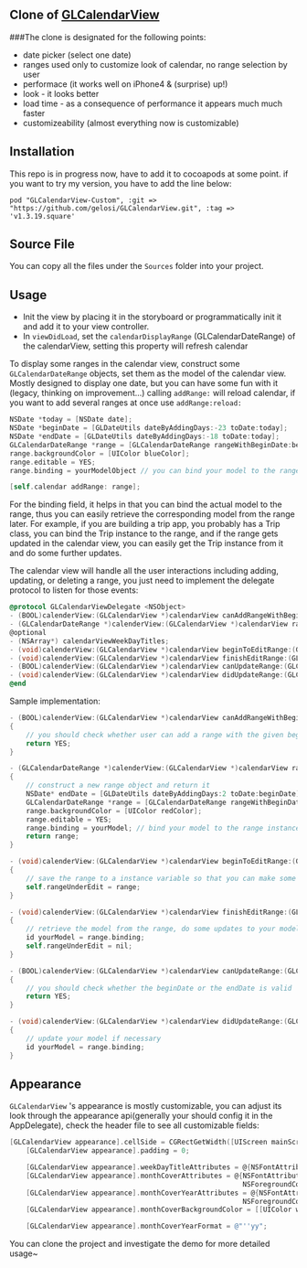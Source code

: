 ## Clone of [GLCalendarView](https://github.com/Glow-Inc/GLCalendarView)

###The clone is designated for the following points:
* date picker (select one date)
* ranges used only to customize look of calendar, no range selection by user
* performace (it works well on iPhone4 & (surprise) up!)
* look - it looks better
* load time - as a consequence of performance it appears much much faster
* customizeability (almost everything now is customizable)

## Installation
This repo is in progress now, have to add it to cocoapods at some point.
if you want to try my version, you have to add the line below:
```
pod "GLCalendarView-Custom", :git => "https://github.com/gelosi/GLCalendarView.git", :tag => 'v1.3.19.square'
```

## Source File
You can copy all the files under the `Sources` folder into your project.

## Usage
* Init the view by placing it in the storyboard or programmatically init it and add it to your view controller.
* In `viewDidLoad`, set the `calendarDisplayRange` (GLCalendarDateRange) of the calendarView, setting this property will refresh calendar

To display some ranges in the calendar view, construct some `GLCalendarDateRange` objects, set them as the model of the calendar view. Mostly designed to display one date, but you can have some fun with it (legacy, thinking on improvement...)
calling `addRange:` will reload calendar, if you want to add several ranges at once use `addRange:reload:`
```objective-c
NSDate *today = [NSDate date];
NSDate *beginDate = [GLDateUtils dateByAddingDays:-23 toDate:today];
NSDate *endDate = [GLDateUtils dateByAddingDays:-18 toDate:today];
GLCalendarDateRange *range = [GLCalendarDateRange rangeWithBeginDate:beginDate endDate:endDate];
range.backgroundColor = [UIColor blueColor];
range.editable = YES;
range.binding = yourModelObject // you can bind your model to the range

[self.calendar addRange: range];
```

For the binding field, it helps in that you can bind the actual model to the range, thus you can easily retrieve the corresponding model from the range later. For example, if you are building a trip app, you probably has a Trip class, you can bind the Trip instance to the range, and if the range gets updated in the calendar view, you can easily get the Trip instance from it and do some further updates.

The calendar view will handle all the user interactions including adding, updating, or deleting a range, you just need to implement the delegate protocol to listen for those events:
```objective-c
@protocol GLCalendarViewDelegate <NSObject>
- (BOOL)calenderView:(GLCalendarView *)calendarView canAddRangeWithBeginDate:(NSDate *)beginDate;
- (GLCalendarDateRange *)calenderView:(GLCalendarView *)calendarView rangeToAddWithBeginDate:(NSDate *)beginDate;
@optional
- (NSArray*) calendarViewWeekDayTitles;
- (void)calenderView:(GLCalendarView *)calendarView beginToEditRange:(GLCalendarDateRange *)range;
- (void)calenderView:(GLCalendarView *)calendarView finishEditRange:(GLCalendarDateRange *)range continueEditing:(BOOL)continueEditing;
- (BOOL)calenderView:(GLCalendarView *)calendarView canUpdateRange:(GLCalendarDateRange *)range toBeginDate:(NSDate *)beginDate endDate:(NSDate *)endDate;
- (void)calenderView:(GLCalendarView *)calendarView didUpdateRange:(GLCalendarDateRange *)range toBeginDate:(NSDate *)beginDate endDate:(NSDate *)endDate;
@end
```

Sample implementation:
```objective-c
- (BOOL)calenderView:(GLCalendarView *)calendarView canAddRangeWithBeginDate:(NSDate *)beginDate
{
    // you should check whether user can add a range with the given begin date
    return YES;
}

- (GLCalendarDateRange *)calenderView:(GLCalendarView *)calendarView rangeToAddWithBeginDate:(NSDate *)beginDate
{
    // construct a new range object and return it
    NSDate* endDate = [GLDateUtils dateByAddingDays:2 toDate:beginDate];
    GLCalendarDateRange *range = [GLCalendarDateRange rangeWithBeginDate:beginDate endDate:endDate];
    range.backgroundColor = [UIColor redColor];
    range.editable = YES;
    range.binding = yourModel; // bind your model to the range instance
    return range;
}

- (void)calenderView:(GLCalendarView *)calendarView beginToEditRange:(GLCalendarDateRange *)range
{
    // save the range to a instance variable so that you can make some operation on it
    self.rangeUnderEdit = range;
}

- (void)calenderView:(GLCalendarView *)calendarView finishEditRange:(GLCalendarDateRange *)range continueEditing:(BOOL)continueEditing
{
    // retrieve the model from the range, do some updates to your model
    id yourModel = range.binding;
    self.rangeUnderEdit = nil;
}

- (BOOL)calenderView:(GLCalendarView *)calendarView canUpdateRange:(GLCalendarDateRange *)range toBeginDate:(NSDate *)beginDate endDate:(NSDate *)endDate
{
    // you should check whether the beginDate or the endDate is valid
    return YES;
}

- (void)calenderView:(GLCalendarView *)calendarView didUpdateRange:(GLCalendarDateRange *)range toBeginDate:(NSDate *)beginDate endDate:(NSDate *)endDate
{
    // update your model if necessary
    id yourModel = range.binding;
}

```

## Appearance
`GLCalendarView` 's appearance is mostly customizable, you can adjust its look through the appearance api(generally your should config it in the AppDelegate), check the header file to see all customizable fields:
```objective-c
[GLCalendarView appearance].cellSide = CGRectGetWidth([UIScreen mainScreen].bounds)/7;
    [GLCalendarView appearance].padding = 0;

    [GLCalendarView appearance].weekDayTitleAttributes = @{NSFontAttributeName:[UIFont systemFontOfSize:10], NSForegroundColorAttributeName:[UIColor grayColor]};
    [GLCalendarView appearance].monthCoverAttributes = @{NSFontAttributeName:[UIFont boldSystemFontOfSize:24],
                                                         NSForegroundColorAttributeName:[UIColor grayColor]};
    [GLCalendarView appearance].monthCoverYearAttributes = @{NSFontAttributeName:[UIFont systemFontOfSize:24],
                                                         NSForegroundColorAttributeName:[UIColor grayColor]};
    [GLCalendarView appearance].monthCoverBackgroundColor = [[UIColor whiteColor] colorWithAlphaComponent:0.7];

    [GLCalendarView appearance].monthCoverYearFormat = @"''yy";
```

You can clone the project and investigate the demo for more detailed usage~